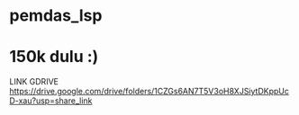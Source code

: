 # pemdas_lsp
150k dulu
:)
==========================
LINK GDRIVE
https://drive.google.com/drive/folders/1CZGs6AN7T5V3oH8XJSiytDKppUcD-xau?usp=share_link
